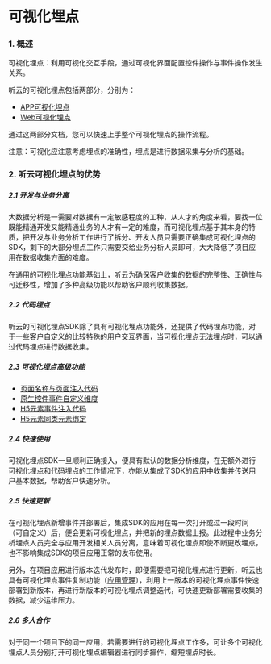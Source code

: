 # 可视化埋点

### 1. 概述

可视化埋点：利用可视化交互手段，通过可视化界面配置控件操作与事件操作发生关系。

听云的可视化埋点包括两部分，分别为：

* [APP可视化埋点](/manage-data/data-access/visual-track/app.md)
* [Web可视化埋点](/manage-data/data-access/visual-track/web.md)

通过这两部分文档，您可以快速上手整个可视化埋点的操作流程。

注意：可视化应注意考虑埋点的准确性，埋点是进行数据采集与分析的基础。

### 2. 听云可视化埋点的优势

##### 2.1 开发与业务分离

大数据分析是一需要对数据有一定敏感程度的工种，从人才的角度来看，要找一位既能精通开发又能精通业务的人才有一定的难度，而可视化埋点基于其本身的特质，把开发与业务分析工作进行了拆分、开发人员只需要正确集成可视化埋点的SDK，剩下的大部分埋点工作只需要交给业务分析人员即可，大大降低了项目应用在数据收集方面的难度。

在通用的可视化埋点功能基础上，听云为确保客户收集的数据的完整性、正确性与可迁移性，增加了多种高级功能以帮助客户顺利收集数据。

##### 2.2 代码埋点

听云的可视化埋点SDK除了具有可视化埋点功能外，还提供了代码埋点功能，对于一些客户自定义的比较特殊的用户交互界面，当可视化埋点无法埋点时，可以通过代码埋点进行数据收集。

##### 2.3 可视化埋点高级功能

* [页面名称与页面注入代码](/manage-data/data-access/visual-track/app.html#5-页面名称与页面注入代码)
* [原生控件事件自定义维度](/manage-data/data-access/visual-track/app.html#6-原生控件事件自定义维度)
* [H5元素事件注入代码](/manage-data/data-access/visual-track/app.html#7-h5元素事件注入代码)
* [H5元素同类元素绑定](/manage-data/data-access/visual-track/app.html#8-h5元素同类元素绑定)

##### 2.4 快速使用

可视化埋点SDK一旦顺利正确接入，便具有默认的数据分析维度，在无额外进行可视化埋点和代码埋点的工作情况下，亦能从集成了SDK的应用中收集并传送用户基本数据，帮助客户快速分析。

##### 2.5 快速更新

在可视化埋点新增事件并部署后，集成SDK的应用在每一次打开或过一段时间（可自定义）后，便会更新可视化埋点，并把新的埋点数据上报。此过程中业务分析埋点人员完全与应用开发相关人员分离，意味着可视化埋点即使不断更改埋点，也不影响集成SDK的项目应用正常的发布使用。

另外，在项目应用进行版本迭代发布时，即便需要把可视化埋点进行更新，听云也具有可视化埋点事件复制功能（[应用管理](/manage-data/data-access/#应用管理)），利用上一版本的可视化埋点事件快速部署到新版本，再进行新版本的可视化埋点调整迭代，可快速更新部署需要收集的数据，减少运维压力。

##### 2.6 多人合作

对于同一个项目下的同一应用，若需要进行的可视化埋点工作多，可让多个可视化埋点人员分别打开可视化埋点编辑器进行同步操作，缩短埋点时长。

